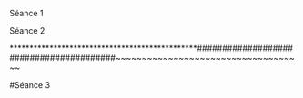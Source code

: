 Séance 1

Séance 2



***********************************************########################################~~~~~~~~~~~~~~~~~~~~~~~~~~~~~~~~~~~~






#Séance 3
